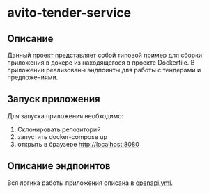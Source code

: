 # avito-tender-service

## Описание
Данный проект представляет собой типовой пример для сборки приложения в докере из находящегося в проекте Dockerfile. 
В приложении реализованы эндпоинты для работы с тендерами и предложениями. 

## Запуск приложения
Для запуска приложения необходимо:
1. Склонировать репозиторий
2. запустить docker-compose up
3. открыть в браузере [http://localhost:8080](http://localhost:8080)

## Описание эндпоинтов
Вся логика работы приложения описана в [openapi.yml](https://github.com/cnrprod-team-27437/avito-tender-service/blob/master/zadanie/openapi.yml).
